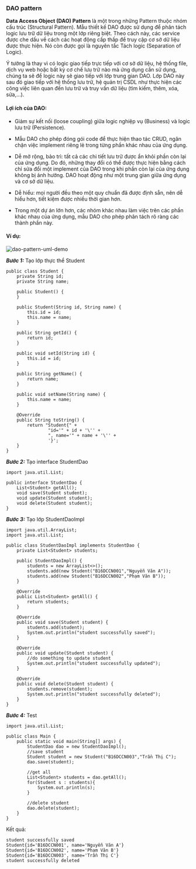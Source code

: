 ### DAO pattern

**Data Access Object (DAO) Pattern** là một trong những Pattern thuộc nhóm cấu trúc (Structural Pattern).  Mẫu thiết kế DAO được sử dụng để phân tách logic lưu trữ dữ liệu trong một lớp riêng biệt. Theo cách này, các service được che dấu về cách các hoạt động cấp thấp để truy cập cơ sở dữ liệu được thực hiện. Nó còn được gọi là nguyên tắc Tách logic (Separation of Logic).

Ý tưởng là thay vì có logic giao tiếp trực tiếp với cơ sở dữ liệu, hệ thống file, dịch vụ web hoặc bất kỳ cơ chế lưu trữ nào mà ứng dụng cần sử dụng, chúng ta sẽ để logic này sẽ giao tiếp với lớp trung gian DAO. Lớp DAO này sau đó giao tiếp với hệ thống lưu trữ, hệ quản trị CSDL như thực hiện các công việc liên quan đến lưu trữ và truy vấn dữ liệu (tìm kiếm, thêm, xóa, sửa,…). 

#### Lợi ích của DAO:
- Giảm sự kết nối (loose coupling) giữa logic nghiệp vụ (Business) và logic lưu trữ (Persistence).

- Mẫu DAO cho phép đóng gói code để thực hiện thao tác CRUD, ngăn chặn việc implement riêng lẻ trong từng phần khác nhau của ứng dụng.

- Dễ mở rộng, bảo trì: tất cả các chi tiết lưu trữ được ẩn khỏi phần còn lại của ứng dụng. Do đó, những thay đổi có thể được thực hiện bằng cách chỉ sửa đổi một implement của DAO trong khi phần còn lại của ứng dụng không bị ảnh hưởng. DAO hoạt động như một trung gian giữa ứng dụng và cơ sở dữ liệu.

- Dễ hiểu: mọi người đều theo một quy chuẩn đã được định sẵn, nên dễ hiểu hơn, tiết kiệm được nhiều thời gian hơn.

- Trong một dự án lớn hơn, các nhóm khác nhau làm việc trên các phần khác nhau của ứng dụng, mẫu DAO cho phép phân tách rõ ràng các thành phần này.

#### Ví dụ:

![dao-pattern-uml-demo](https://github.com/minhchauptit/design-pattern-learning/blob/master/src/facade_pattern/dao-pattern-uml-demo.png?raw=true)

**_Bước 1:_** Tạo lớp thực thể Student
````
public class Student {
    private String id;
    private String name;

    public Student() {
    }

    public Student(String id, String name) {
        this.id = id;
        this.name = name;
    }

    public String getId() {
        return id;
    }

    public void setId(String id) {
        this.id = id;
    }

    public String getName() {
        return name;
    }

    public void setName(String name) {
        this.name = name;
    }

    @Override
    public String toString() {
        return "Student{" +
                "id='" + id + '\'' +
                ", name='" + name + '\'' +
                '}';
    }
}
````

**_Bước 2:_** Tạo interface StudentDao
````
import java.util.List;

public interface StudentDao {
    List<Student> getAll();
    void save(Student student);
    void update(Student student);
    void delete(Student student);
}
````

**_Bước 3:_** Tạo lớp StudentDaoImpl
````
import java.util.ArrayList;
import java.util.List;

public class StudentDaoImpl implements StudentDao {
    private List<Student> students;

    public StudentDaoImpl() {
        students = new ArrayList<>();
        students.add(new Student("B16DCCN001","Nguyễn Văn A"));
        students.add(new Student("B16DCCN002","Phạm Văn B"));
    }

    @Override
    public List<Student> getAll() {
        return students;
    }

    @Override
    public void save(Student student) {
        students.add(student);
        System.out.println("student successfully saved");
    }

    @Override
    public void update(Student student) {
        //do something to update student
        System.out.println("student successfully updated");
    }

    @Override
    public void delete(Student student) {
        students.remove(student);
        System.out.println("student successfully deleted");
    }
}
````

**_Bước 4:_** Test
````
import java.util.List;

public class Main {
    public static void main(String[] args) {
        StudentDao dao = new StudentDaoImpl();
        //save student
        Student student = new Student("B16DCCN003","Trần Thị C");
        dao.save(student);
        
        //get all
        List<Student> students = dao.getAll();
        for(Student s : students){
            System.out.println(s);
        }
        
        //delete student
        dao.delete(student);
    }
}
````

Kết quả:
````
student successfully saved
Student{id='B16DCCN001', name='Nguyễn Văn A'}
Student{id='B16DCCN002', name='Phạm Văn B'}
Student{id='B16DCCN003', name='Trần Thị C'}
student successfully deleted
````